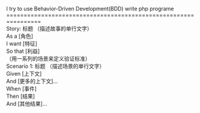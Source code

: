 I try to use Behavior-Driven Development(BDD) write php programe<br/>
================================================================<br/>
Story: 标题 （描述故事的单行文字）<br/>
As a [角色]<br/>
I want [特征]<br/>
So that [利益]<br/>
（用一系列的场景来定义验证标准）<br/>
Scenario 1: 标题 （描述场景的单行文字）<br/>
Given [上下文]<br/>
And [更多的上下文]...<br/>
When [事件]<br/>
Then [结果]<br/>
And [其他结果]...<br/>
